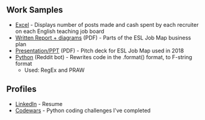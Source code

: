 ## Work Samples
- [Excel](English_Job_Boards_and_Recruiters.xlsx) - Displays number of posts
made and cash spent by each recruiter on each English teaching job board
- [Written Report + diagrams](ESL_Job_Map_-_Business_Plan_redacted_version.pdf) (PDF) - Parts of the ESL Job Map business plan
- [Presentation/PPT](EJM/2018-EJM-Dollars-Pitch_Deck.pdf) (PDF) - 
Pitch deck for ESL Job Map used in 2018
- [Python](https://github.com/StevenWilson9/Reddit-Bots)
 (Reddit bot) - Rewrites code in the .format() format, to F-string format
  - Used: RegEx and PRAW


## Profiles
- [LinkedIn](https://www.linkedin.com/in/stevenwilsonk/) - Resume
- [Codewars](https://www.codewars.com/users/StevenWilson9/completed) -
Python coding challenges I've completed
